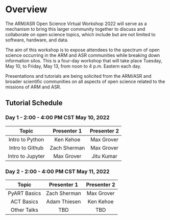 # Overview

The ARM/ASR Open Science Virtual Workshop 2022 will serve as a mechanism to bring this larger community together to discuss and collaborate on open science topics, which include but are not limited to software, hardware, and data.

The aim of this workshop is to expose attendees to the spectrum of open science occurring in the ARM and ASR communities while breaking down information silos. This is a four-day workshop that will take place Tuesday, May 10, to Friday, May 13, from noon to 4 p.m. Eastern each day. 

Presentations and tutorials are being solicited from the ARM/ASR and broader scientific communities on all aspects of open science related to the missions of ARM and ASR.

## Tutorial Schedule

### Day 1 - 2:00 - 4:00 PM CST May 10, 2022

| Topic            | Presenter 1       | Presenter 2   |
| :---:            |    :----:         |    :---:      |
| Intro to Python  | Ken Kehoe         | Max Grover    |
| Intro to Github  | Zach Sherman      | Max Grover    |
| Intro to Jupyter | Max Grover        | Jitu Kumar    |

### Day 2 - 2:00 - 4:00 PM CST May 11, 2022

| Topic        | Presenter 1   | Presenter 2   |
|    :---:     |    :----:     |    :---:      |
| PyART Basics | Zach Sherman  | Max Grover    |
| ACT Basics   | Adam Thiesen  | Ken Kehoe     |
| Other Talks  | TBD           | TBD           |
